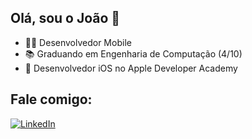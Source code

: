 ## Olá, sou o João 👋
- 👨‍💻 Desenvolvedor Mobile
- 📚 Graduando em Engenharia de Computação (4/10)
- 🍎 Desenvolvedor iOS no Apple Developer Academy
  
## Fale comigo:
<div>
<a href="https://www.linkedin.com/in/joão-roberto-72a05b217/" target="_blank">
<img loading="lazy" src="https://img.shields.io/badge/-LinkedIn-%230077B5?style=for-the-badge&logo=linkedin&logoColor=white" alt="LinkedIn">
</a>
</div>




